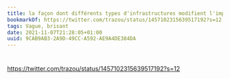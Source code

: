 ```yaml
---
title: la façon dont différents types d'infrastructures modifient l'impact des vagues.
bookmarkOf: https://twitter.com/trazou/status/1457102315639517192?s=12
tags: Vague, brisant
date: 2021-11-07T21:28:05+01:00
uuid: 9CAB9AB3-2A9D-49CC-A592-AE9A4DE384DA
---
```

#

https://twitter.com/trazou/status/1457102315639517192?s=12

![]()
